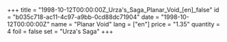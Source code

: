 +++
title = "1998-10-12T00:00:00Z_Urza's_Saga_Planar_Void_[en]_false"
id = "b035c718-ac11-4c97-a9bb-0cd88dc71904"
date = "1998-10-12T00:00:00Z"
name = "Planar Void"
lang = ["en"]
price = "1.35"
quantity = 4
foil = false
set = "Urza's Saga"
+++
